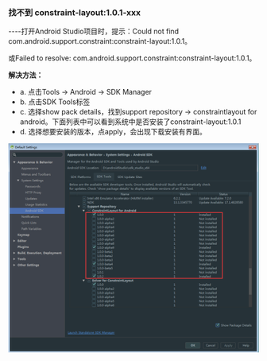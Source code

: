 ### 找不到 constraint-layout:1.0.1-xxx

----打开Android Studio项目时，提示：Could not find com.android.support.constraint:constraint-layout:1.0.1。

或Failed to resolve: com.android.support.constraint:constraint-layout:1.0.1。

**解决方法：**
- a. 点击Tools -> Android -> SDK Manager 
- b. 点击SDK Tools标签 
- c. 选择show pack details，找到support repository -> constraintlayout for android。下面列表中可以看到系统中是否安装了constraint-layout:1.0.1
- d. 选择想要安装的版本，点apply，会出现下载安装有界面。

![image](https://github.com/zhaoqingyue/ZQYAndroidNotes/blob/master/%E9%81%87%E5%88%B0%E7%9A%84%E9%97%AE%E9%A2%98/img/constrain_layout.png)